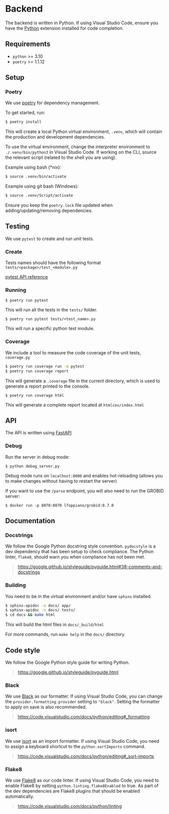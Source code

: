 # Backend

The backend is written in Python. If using Visual Studio Code, ensure you have the
[Python](https://marketplace.visualstudio.com/items?itemName=ms-python.python)
extension installed for code completion. 


## Requirements

- `python` >= 3.10
- `poetry` >= 1.1.12

## Setup

### Poetry 

We use [poetry](https://python-poetry.org/) for dependency management.

To get started, run:
```bash
$ poetry install
```

This will create a local Python virtual environment, `.venv`, which will contain
the production and development dependencies.

To use the virtual environment, change the interpreter environment to
`./.venv/bin/python3` in Visual Studio Code. If working on the CLI, source the
relevant script (related to the shell you are using).

Example using bash (\*nix):
```bash
$ source .venv/bin/activate
```

Example using git bash (Windows):
```bash
$ source .venv/Script/activate
```

Ensure you keep the `poetry.lock` file updated when adding/updating/removing
dependencies.

## Testing

We use `pytest` to create and run unit tests.

### Create

Tests names should have the following format `tests/<package>/test_<module>.py`

[pytest API reference](https://docs.pytest.org/en/6.2.x/reference.html)

### Running

`$ poetry run pytest`

This will run all the tests in the `tests/` folder.

`$ poetry run pytest tests/<test_name>.py`

This will run a specific python test module.

### Coverage

We include a tool to measure the code coverage of the unit tests, `coverage.py`

```bash
$ poetry run coverage run -m pytest
$ poetry run coverage report
```

This will generate a `.coverage` file in the current directory, which is used to
generate a report printed to the console.

`$ poetry run coverage html`

This will generate a complete report located at `htmlcov/index.html`

## API

The API is written using [FastAPI](https://fastapi.tiangolo.com/)

### Debug

Run the server in debug mode:
```
$ python debug_server.py
```

Debug mode runs on `localhost:8000` and enables hot-reloading (allows you to
make changes without having to restart the server)

If you want to use the `/parse` endpoint, you will also need to run the GROBID server:
```
$ docker run -p 8070:8070 lfoppiano/grobid:0.7.0
```

## Documentation

### Docstrings

We follow the Google Python docstring style convention. `pydocstyle` is a dev
dependency that has been setup to check compliance. The Python linter, `flake8`,
should warn you when compliance has not been met.

> <https://google.github.io/styleguide/pyguide.html#38-comments-and-docstrings>

### Building

You need to be in the virtual environment and/or have `sphinx` installed.
```bash
$ sphinx-apidoc -o docs/ app/
$ sphinx-apidoc -o docs/ tests/
$ cd docs && make html
```

This will build the html files in `docs/_build/html`

For more commands, run `make help` in the `docs/` directory

## Code style

We follow the Google Python style guide for writing Python.

> <https://google.github.io/styleguide/pyguide.html>

### Black 

We use [Black](https://github.com/psf/black) as our formatter. If using Visual
Studio Code, you can change the `provider.formatting.provider` setting to
`"black"`. Setting the formatter to apply on save is also recommended.

> <https://code.visualstudio.com/docs/python/editing#_formatting>

### isort

We use [isort](https://github.com/PyCQA/isort) as an import formatter. If using
Visual Studio Code, you need to assign a keyboard shortcut to the
`python.sortImports` command.

> <https://code.visualstudio.com/docs/python/editing#_sort-imports>

### Flake8

We use [Flake8](https://github.com/PyCQA/flake8) as our code linter. If using
Visual Studio Code, you need to enable Flake8 by setting
`python.linting.flake8Enabled` to true. As part of the dev dependencies are
Flake8 plugins that should be enabled automatically.

> <https://code.visualstudio.com/docs/python/linting>

